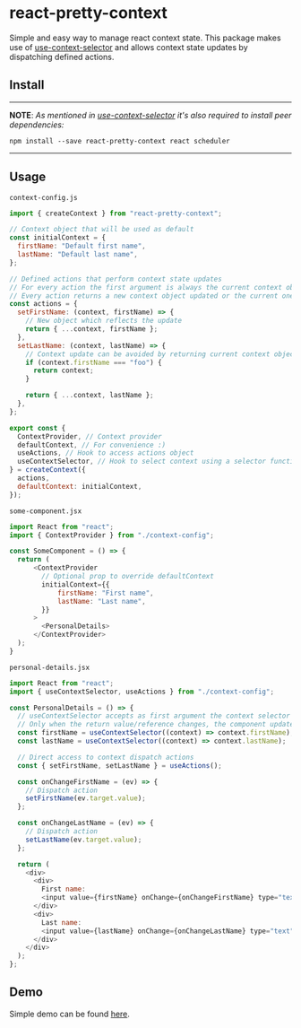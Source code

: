 # react-pretty-context

Simple and easy way to manage react context state.
This package makes use of [use-context-selector](https://github.com/dai-shi/use-context-selector) and allows context state updates by dispatching defined actions.

## Install

---

**NOTE**: _As mentioned in [use-context-selector](https://github.com/dai-shi/use-context-selector#install) it's also required to install peer dependencies:_

```
npm install --save react-pretty-context react scheduler
```

---

## Usage

`context-config.js`

```javascript
import { createContext } from "react-pretty-context";

// Context object that will be used as default
const initialContext = {
  firstName: "Default first name",
  lastName: "Default last name",
};

// Defined actions that perform context state updates
// For every action the first argument is always the current context object
// Every action returns a new context object updated or the current one
const actions = {
  setFirstName: (context, firstName) => {
    // New object which reflects the update
    return { ...context, firstName };
  },
  setLastName: (context, lastName) => {
    // Context update can be avoided by returning current context object
    if (context.firstName === "foo") {
      return context;
    }

    return { ...context, lastName };
  },
};

export const {
  ContextProvider, // Context provider
  defaultContext, // For convenience :)
  useActions, // Hook to access actions object
  useContextSelector, // Hook to select context using a selector function
} = createContext({
  actions,
  defaultContext: initialContext,
});
```

`some-component.jsx`

```javascript
import React from "react";
import { ContextProvider } from "./context-config";

const SomeComponent = () => {
  return (
      <ContextProvider
        // Optional prop to override defaultContext
        initialContext={{
            firstName: "First name",
            lastName: "Last name",
        }}
      >
        <PersonalDetails>
      </ContextProvider>
  );
}
```

`personal-details.jsx`

```javascript
import React from "react";
import { useContextSelector, useActions } from "./context-config";

const PersonalDetails = () => {
  // useContextSelector accepts as first argument the context selector function
  // Only when the return value/reference changes, the component updates
  const firstName = useContextSelector((context) => context.firstName);
  const lastName = useContextSelector((context) => context.lastName);

  // Direct access to context dispatch actions
  const { setFirstName, setLastName } = useActions();

  const onChangeFirstName = (ev) => {
    // Dispatch action
    setFirstName(ev.target.value);
  };

  const onChangeLastName = (ev) => {
    // Dispatch action
    setLastName(ev.target.value);
  };

  return (
    <div>
      <div>
        First name:
        <input value={firstName} onChange={onChangeFirstName} type="text" />
      </div>
      <div>
        Last name:
        <input value={lastName} onChange={onChangeLastName} type="text" />
      </div>
    </div>
  );
};
```

## Demo
Simple demo can be found [here](https://dgpedro.github.io/react-pretty-context/).
